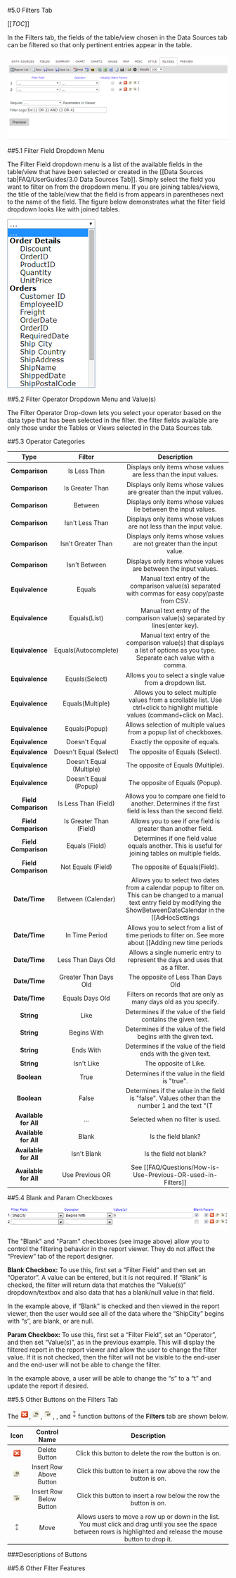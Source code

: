 #5.0 Filters Tab

[[_TOC_]]

In the Filters tab, the fields of the table/view chosen in the Data Sources tab can be filtered so that only pertinent entries appear in the table.

![The Filters Tab](/FAQ/UserGuides/filters_tab.png)

##5.1 Filter Field Dropdown Menu

The Filter Field dropdown menu is a list of the available fields in the table/view that have been selected or created in the [[Data Sources tab|FAQ/UserGuides/3.0 Data Sources Tab]]. Simply select the field you want to filter on from the dropdown menu. If you are joining tables/views, the title of the table/view that the field is from appears in parentheses next to the name of the field. The figure below demonstrates what the filter field dropdown looks like with joined tables.

![The Filters Tab](/FAQ/UserGuides/filter_field_dropdown.png)

##5.2 Filter Operator Dropdown Menu and Value(s)

The Filter Operator Drop-down lets you select your operator based on the data type that has been selected in the filter.  the filter fields available are only those under the Tables or Views selected in the Data Sources tab.   

##5.3 Operator Categories

|**Type**             |**Filter**              |**Description**|
|:-------------------:|:----------------------:|:-------------:|
|**Comparison**       |Is Less Than            |Displays only items whose values are less than the input values.
|**Comparison**       |Is Greater Than         |Displays only items whose values are greater than the input values.
|**Comparison**       |Between                 |Displays only items whose values lie between the input values.
|**Comparison**       |Isn't Less Than         |Displays only items whose values are not less than the input value.
|**Comparison**       |Isn't Greater Than      |Displays only items whose values are not greater than the input value.
|**Comparison**       |Isn't Between           |Displays only items whose values are between the input values.
|**Equivalence**      |Equals                  |Manual text entry of the comparison value(s) separated with commas for easy copy/paste from CSV.
|**Equivalence**      |Equals(List)            |Manual text entry of the comparison value(s) separated by lines(enter key).
|**Equivalence**      |Equals(Autocomplete)    |Manual text entry of the comparison value(s) that displays a list of options as you type. Separate each value with a comma.
|**Equivalence**      |Equals(Select)          |Allows you to select a single value from a dropdown list.
|**Equivalence**      |Equals(Multiple)        |Allows you to select multiple values from a scrollable list. Use ctrl+click to highlight multiple values (command+click on Mac).
|**Equivalence**      |Equals(Popup)           |Allows selection of multiple values from a popup list of checkboxes.
|**Equivalence**      |Doesn't Equal           |Exactly the opposite of equals.
|**Equivalence**      |Doesn't Equal (Select)  |The opposite of Equals (Select).
|**Equivalence**      |Doesn't Equal (Multiple)|The opposite of Equals (Multiple).
|**Equivalence**      |Doesn't Equal (Popup)   |The opposite of Equals (Popup).
|**Field Comparison** |Is Less Than (Field)    |Allows you to compare one field to another. Determines if the first field is less than the second field.
|**Field Comparison** |Is Greater Than (Field) |Allows you to see if one field is greater than another field.
|**Field Comparison** |Equals (Field)          |Determines if one field value equals another. This is useful for joining tables on multiple fields.
|**Field Comparison** |Not Equals (Field)      |The opposite of Equals(Field).
|**Date/Time**        |Between (Calendar)      |Allows you to select two dates from a calendar popup to filter on. This can be changed to a manual text entry field by modifying the ShowBetweenDateCalendar in the [[AdHocSettings|/API/AdHocSettings]].
|**Date/Time**        |In Time Period          |Allows you to select from a list of time periods to filter on. See more about [[Adding new time periods|/FAQ/Questions/How-to-Add-a-Custom-Timespan-Type]].
|**Date/Time**        |Less Than Days Old      |Allows a single numeric entry to represent the days and uses that as a filter.
|**Date/Time**        |Greater Than Days Old   |The opposite of Less Than Days Old
|**Date/Time**        |Equals Days Old         |Filters on records that are only as many days old as you specify.
|**String**           |Like                    |Determines if the value of the field contains the given text.
|**String**           |Begins With             |Determines if the value of the field begins with the given text.
|**String**           |Ends With               |Determines if the value of the field ends with the given text.
|**String**           |Isn't Like              |The opposite of Like.
|**Boolean**          |True                    |Determines if the value in the field is "true".
|**Boolean**          |False                   |Determines if the value in the field is "false". Values other than the number 1 and the text "(T|t)rue" will be interpreted as false.
|**Available for All**|...                     |Selected when no filter is used.
|**Available for All**|Blank                   |Is the field blank?
|**Available for All**|Isn't Blank             |Is the field not blank?
|**Available for All**|Use Previous OR         |See [[FAQ/Questions/How-is-Use-Previous-OR-used-in-Filters]]

##5.4 Blank and Param Checkboxes

![Blank and Param Checkboxes](/Guides/ReportDesign/5.0-Filters-tab/filter_example_2.png)

The "Blank" and "Param" checkboxes (see image above) allow you to control the filtering behavior in the report viewer.  They do not affect the “Preview” tab of the report designer.

**Blank Checkbox:** To use this, first set a “Filter Field” and then set an “Operator”. A value can be entered, but it is not required.
If “Blank” is checked, the filter will return data that matches the “Value(s)” dropdown/textbox and also data that has a blank/null value in that field.

In the example above, if “Blank” is checked and then viewed in the report viewer, then the user would see all of the data where the “ShipCity” begins with “s”, are blank, or are null.

**Param Checkbox:**  To use this, first set a “Filter Field”, set an “Operator”, and then set “Value(s)”, as in the previous example.  This will display the filtered report in the report viewer and allow the user to change the filter value.  If it is not checked, then the filter will not be visible to the end-user and the end-user will not be able to change the filter.

In the example above, a user will be able to change the “s” to a “t” and update the report if desired.

##5.5 Other Buttons on the Filters Tab

The ![](/Guides/ReportDesign/5.0-Filters-tab/filter_delete.png), ![](/Guides/ReportDesign/5.0-Filters-tab/filter_create_above.png),  ![](/Guides/ReportDesign/5.0-Filters-tab/filter_create_below.png), ![](), and ![](/Guides/ReportDesign/5.0-Filters-tab/filter_move.png) function buttons of the **Filters** tab are shown below.

|**Icon**|**Control Name**|**Description**|
|:------:|:--------------:|:-------------:|
|![](/Guides/ReportDesign/5.0-Filters-tab/filter_delete.png)|Delete Button|Click this button to delete the row the button is on.|
|![](/Guides/ReportDesign/5.0-Filters-tab/filter_create_above.png)|Insert Row Above Button|Click this button to insert a row above the row the button is on.|
|![](/Guides/ReportDesign/5.0-Filters-tab/filter_create_below.png)|Insert Row Below Button|Click this button to insert a row below the row the button is on.|
|![](/Guides/ReportDesign/5.0-Filters-tab/filter_move.png)|Move|Allows users to move a row up or down in the list. You must click and drag until you see the space between rows is highlighted and release the mouse button to drop it.|

###Descriptions of Buttons


##5.6 Other Filter Features